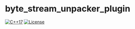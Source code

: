 # byte_stream_unpacker_plugin

[![C++17](https://img.shields.io/badge/C++-17-blue.svg)]()
[![License](https://img.shields.io/badge/license-MIT-green)]()
